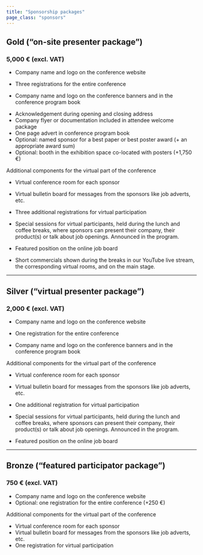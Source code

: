 ```yaml
---
title: "Sponsorship packages"
page_class: "sponsors"
---
```


## <span class="gold">Gold (“on-site presenter package”)</span>
### <span class="amount">5,000 € (excl. VAT)</span>

* Company name and logo on the conference website
* Three registrations for the entire conference  

* Company name and logo on the conference banners and in the conference program book  

<ul>
<li>Acknowledgement during opening and closing address</li>
<li>Company flyer or documentation included in attendee welcome package</li>
<li>One page advert in conference program book</li>
<li>Optional: named sponsor for a best paper or best poster award (+ an appropriate award sum)</li>
<li>Optional: booth in the exhibition space co-located with posters (+1,750 €)  </li>
</ul>
Additional components for the virtual part of the conference  

* Virtual conference room for each sponsor
* Virtual bulletin board for messages from the sponsors like job adverts, etc.
* Three additional registrations for virtual participation  

* Special sessions for virtual participants, held during the lunch and coffee breaks, where sponsors can present their company, their product(s) or talk about job openings. Announced in the program.
* Featured position on the online job board  

* Short commercials shown during the breaks in our YouTube live stream, the corresponding virtual rooms, and on the main stage.

---

## <span class="silver">Silver (“virtual presenter package”)</span>
### <span class="amount">2,000 € (excl. VAT)</span>

* Company name and logo on the conference website
* One registration for the entire conference  

* Company name and logo on the conference banners and in the conference program book  

Additional components for the virtual part of the conference  

* Virtual conference room for each sponsor
* Virtual bulletin board for messages from the sponsors like job adverts, etc.
* One additional registration for virtual participation  

* Special sessions for virtual participants, held during the lunch and coffee breaks, where sponsors can present their company, their product(s) or talk about job openings. Announced in the program.
* Featured position on the online job board

---

## <span class="bronze">Bronze  (“featured participator package”)</span>
### <span class="amount">750 € (excl. VAT)</span>

* Company name and logo on the conference website
* Optional: one registration for the entire conference (+250 €)

Additional components for the virtual part of the conference

* Virtual conference room for each sponsor
* Virtual bulletin board for messages from the sponsors like job adverts, etc.
* One registration for virtual participation
